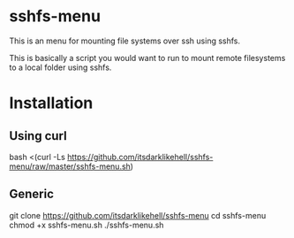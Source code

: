 # sshfs-menu

This is an menu for mounting file systems over ssh using sshfs.

This is basically a script you would want to run to mount remote filesystems to a local folder using sshfs.

# Installation

## Using curl

bash <(curl -Ls https://github.com/itsdarklikehell/sshfs-menu/raw/master/sshfs-menu.sh)

## Generic

git clone https://github.com/itsdarklikehell/sshfs-menu
cd sshfs-menu
chmod +x sshfs-menu.sh
./sshfs-menu.sh
